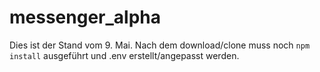# messenger_alpha

Dies ist der Stand vom 9. Mai.
Nach dem download/clone muss noch `npm install` ausgeführt und .env erstellt/angepasst werden.
